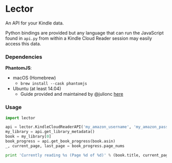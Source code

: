 # Lector
An API for your Kindle data.

Python bindings are provided but any language that can run the JavaScript
found in `api.py` from within a Kindle Cloud Reader session may easily access
this data.

### Dependencies
**PhantomJS**:

* macOS (Homebrew)
    * ```brew install --cask phantomjs```
* Ubuntu (at least 14.04)
    * Guide provided and maintained by @julionc
      [here](https://gist.github.com/julionc/7476620)

### Usage
```python
import lector

api = lector.KindleCloudReaderAPI('my_amazon_username', 'my_amazon_password')
my_library = api.get_library_metadata()
book = my_library[0]
book_progress = api.get_book_progress(book.asin)
_, current_page, last_page = book_progress.page_nums

print 'Currently reading %s (Page %d of %d)' % (book.title, current_page, last_page)
```
